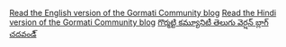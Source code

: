 

[Read the English version of the Gormati Community 
blog](docs/_posts/gormati_blog_en.html)
[Read the Hindi version of the Gormati Community 
blog](docs/_posts/gormati_blog_hi.html)
[గొర్మట్టి కమ్యూనిటీ తెలుగు వెర్షన్ బ్లాగ్ చదవండి్](docs/_posts/gormati_blog_te.html)

